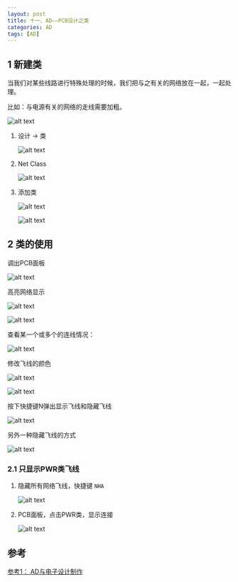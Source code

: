```yaml
---
layout: post
title: 十一、AD——PCB设计之类
categories: AD
tags: [AD]
---
```


## 1 新建类

当我们对某些线路进行特殊处理的时候，我们把与之有关的网络放在一起，一起处理。

比如：与电源有关的网络的走线需要加粗。

![alt text](./11_image/image.png)

1. 设计 -> 类
   
   ![alt text](./11_image/image-1.png)

2. Net Class

   ![alt text](./11_image/image-2.png)

3. 添加类

   ![alt text](./11_image/image-3.png)

   ![alt text](./11_image/image-4.png)

## 2 类的使用

调出PCB面板

![alt text](./11_image/image-5.png)

高亮网络显示

![alt text](./11_image/image-6.png)

![alt text](./11_image/image-7.png)

查看某一个或多个的连线情况：

![alt text](./11_image/image-8.png)

修改飞线的颜色

![alt text](./11_image/image-9.png)

![alt text](./11_image/image-10.png)

按下快捷键N弹出显示飞线和隐藏飞线

![alt text](./11_image/image-11.png)

另外一种隐藏飞线的方式

![alt text](./11_image/image-14.png)

### 2.1 只显示PWR类飞线

1. 隐藏所有网络飞线，快捷键 `NHA`

   ![alt text](./11_image/image-12.png)

2. PCB面板，点击PWR类，显示连接
   
   ![alt text](./11_image/image-13.png)


## 参考

[参考1： AD与电子设计制作](https://blog.csdn.net/qq_38351824/category_8072012.html)